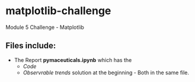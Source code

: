 # matplotlib-challenge
Module 5 Challenge - Matplotlib

## Files include:
- The Report **pymaceuticals.ipynb** which has the 
    - *Code*
    - *Observrable trends* solution at the beginning - Both in the same file.